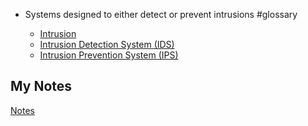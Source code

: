 - Systems designed to either detect or prevent intrusions #glossary

    - [Intrusion](intrusion.md)
    - [Intrusion Detection System (IDS)](ids.md)
    - [Intrusion Prevention System (IPS)](ips.md)
## My Notes
[Notes](mynotes/ids-and-ips-notes.md)
